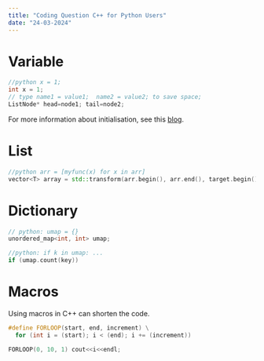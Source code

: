 ```yaml
---
title: "Coding Question C++ for Python Users"
date: "24-03-2024"
---
```


# Variable

```cpp
//python x = 1;
int x = 1;
// type name1 = value1;  name2 = value2; to save space;
ListNode* head=node1; tail=node2;
```

For more information about initialisation, see this
[blog](https://herbsutter.com/2013/05/09/gotw-1-solution/).

<!-- - default -->
<!-- - direct -->
<!-- - copy -->
<!-- - uniform (list) -->
<!-- - aggregate -->
<!-- - Designated Initializers -->

# List

```cpp
//python arr = [myfunc(x) for x in arr]
vector<T> array = std::transform(arr.begin(), arr.end(), target.begin(), myfunc);
```

# Dictionary

```c++
// python: umap = {}
unordered_map<int, int> umap;

//python: if k in umap: ...
if (umap.count(key))
```

# Macros

Using macros in C++ can shorten the code.

```cpp
#define FORLOOP(start, end, increment) \
  for (int i = (start); i < (end); i += (increment))

FORLOOP(0, 10, 1) cout<<i<<endl;
```
